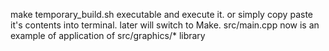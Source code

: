 make temporary_build.sh executable and execute it.
or simply copy paste it's contents into terminal.
later will switch to Make.
src/main.cpp now is an example of application of src/graphics/* library
